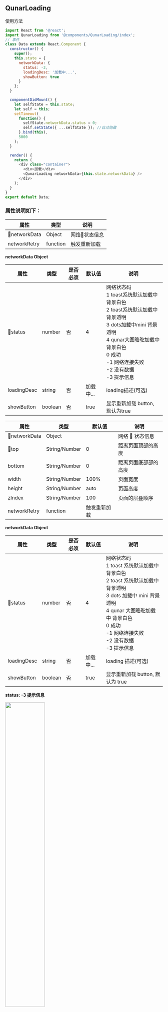 ## QunarLoading

使用方法

```javascript
import React from '@react';
import QunarLoading from '@components/QunarLoading/index';
// 事件
class Data extends React.Component {
  constructor() {
    super();
    this.state = {
      networkData: {
        status: -3,
        loadingDesc: '加载中...',
        showButton: true
      }
    };
  }

  componentDidMount() {
    let selfState = this.state;
    let self = this;
    setTimeout(
      function() {
        selfState.networkData.status = 0;
        self.setState({ ...selfState }); //自动隐藏
      }.bind(this),
      5000
    );
  }

  render() {
    return (
      <div class="container">
        <div>加载</div>
        <QunarLoading networkData={this.state.networkData} />
      </div>
    );
  }
}
export default Data;
```

### 属性说明如下：

| 属性     | 类型     | 说明                                             |
| -------- | -------- |  ------------------------------------------------ |
| networkData   | Object    |         网络状态信息                    |
| networkRetry  | function   | 触发重新加载                      |


**networkData Object**


| 属性     | 类型   | 是否必须 |默认值| 说明                                             |
| -------- | ------|-- |  -----|------------------------------------------- |
| status   | number    |      否| 4| 网络状态码      <br> 1 toast系统默认加载中 背景白色 <br>   2 toast系统默认加载中 背景透明 <br>   3 dots加载中mini 背景透明 <br>    4 qunar大图骆驼加载中 背景白色 <br>   0 成功 <br>  -1 网络连接失败 <br> -2 没有数据 <br> -3 提示信息   |
| loadingDesc  | string  |否 | 加载中...|loading描述(可选)                     |
| showButton  | boolean  |否 | true|显示重新加载 button, 默认为true                     |

| 属性         | 类型     | 默认值|说明           |
| ------------ | -------- | ---|----------- |
| networkData  | Object   | |网络  状态信息 |
| top  | String/Number   |0|距离页面顶部的高度 |
| bottom  | String/Number   |0|距离页面底部部的高度 |
| width  | String/Number   |100%|页面宽度 |
| height  | String/Number   |auto|页面高度 |
| zIndex  | String/Number   |100| 页面的层叠顺序|
| networkRetry | function | 触发重新加载   |

**networkData Object**

| 属性        | 类型    | 是否必须 | 默认值    | 说明                                                                                                                                                                                                                          |
| ----------- | ------- | -------- | --------- | ----------------------------------------------------------------------------------------------------------------------------------------------------------------------------------------------------------------------------- |
| status      | number  | 否       | 4         | 网络状态码 <br> 1 toast 系统默认加载中 背景白色 <br> 2 toast 系统默认加载中 背景透明 <br> 3 dots 加载中 mini 背景透明 <br> 4 qunar 大图骆驼加载中 背景白色 <br> 0 成功 <br> -1 网络连接失败 <br> -2 没有数据 <br> -3 提示信息 |
| loadingDesc | string  | 否       | 加载中... | loading 描述(可选)                                                                                                                                                                                                            |
| showButton  | boolean | 否       | true      | 显示重新加载 button, 默认为 true

**status: -3 提示信息**

<img src="../images/loading_3.png" width="50%"/>

**status: -2 没有数据 和 status: -1 网络连接失败**

<img src="../images/loading_3.png" width="50%"/>

**status: 1 加载中 toast 系统默认 背景白色**

<img src="../images/loading-1.png" width="50%"/>

**status: 2 加载中 toast 系统默认 背景透明**

<img src="../images/loading-2.png" width="50%"/>

**status: 3 加载中 dots 加载中 mini 背景透明**

<img src="../images/loading-3.png" width="50%"/>

**status: 4 加载中 qunar 大图骆驼 背景白色**

<img src="../images/loading-4.png" width="50%"/>

## CitySelect

使用方法

```javascript
// index.js
citySelect() {
    var params = {
      type: 3, // 0:机票 1:火车票 2:汽车票 3:酒店
      cityListService: HOTEL_API.HOTEL_LIST.HOTEL_INDEX_CITY,
      citySuggestService: HOTEL_API.HOTEL_LIST.HOTEL_INDEX_SUGGEST,
      eventType: HOTEL_EVENT_NAME.CITY_SELECT,
      placeholder: "请输入城市名称或首字母"
    };

    React.api.navigateTo({
      url: '/pages/citySelector/index?data='+ JSON.stringify(params)
    });
  }

  render() {
    return (
      <div>
        <div hover-class="navigator-hover">
          <button onTap={this.citySelect}>城市列表页</button>
        </div>
      </div>
    );
  }

  // citySelect/index.js
  render() {
    return (
      <div class="container">
        <CitySelector param={this.props.query.data} />
      </div>
    );
  }
```

| 属性     | 类型     | 说明                                             |
| -------- | -------- |  ------------------------------------------------ |
| param   | Object    |         不同业务线的数据信息                    |
| 属性  | 类型          | 说明                 |
| ----- | ------------- | -------------------- |
| param | Object/String | 不同业务线的数据信息 |

| 属性               | 类型   | 是否必须 | 默认值                 | 说明                                                        |
| ------------------ | ------ | -------- | ---------------------- | ----------------------------------------------------------- |
| type               | number | 是       | 4                      | 业务线信息 <br> 0:机票 <br>1:火车票 <br>2:汽车票 <br>3:酒店 |
| cityListService    | string | 是       |                        | 请求 city list 的接口地址                                   |
| citySuggestService | string | 是       |                        | 城市搜索 suggest 接口地址                                   |
| eventType          | string | 是       |                        | 城市  选择回调名                                            |
| placeholder        | string | 否       | 请输入城市名称或首字母 | 搜索框显示信息                                              |

以上参数和微信公共组件 citySelect 用法相同

| 属性     | 类型   | 是否必须 |默认值| 说明                                             |
| -------- | ------|-- |  -----|------------------------------------------- |
| type   | number    |      是| 4| 业务线信息 <br>     0:机票 <br>1:火车票 <br>2:汽车票 <br>3:酒店 |
| cityListService  | string  |是 ||请求 city list 的接口地址                  |
| citySuggestService  | string |是 | |城市搜索suggest 接口地址                    |
| eventType  | string  |是 | | 城市选择回调名                    |
| placeholder  |string  |否 |请输入城市名称或首字母 |搜索框显示信息                     |

以上参数和微信公共组件 citySelect 用法相同

## SideBar

```javascript
import React from '@react';
import SideBar from '@components/sideBar/index';

class Data extends React.Component {
  constructor() {
    super();
    this.state = {
      showSideBar: false, // 是否弹起
      data: {
        title: '标题', // sidebar title
        tips: '描述描述描述描述描述描述', // title下方的提示,可见线上填单页房间等选择
        curIndex: 1, // 当前选中index
        data: [
          {
            // 选项list数据
            key: 'test key 1',
            value: 'test value 1'
          }
        ]
      }
    };
  }

  componentDidMount() {}

  // 选择item回调
  selectItem(index, value) {
    console.log(index, value);
  }

  showProps() {
    this.setState({
      showSideBar: true
    });
  }

  // 蒙层点击回调
  commonSideBarHidden() {
    console.log('蒙层关闭');
  }

  render() {
    return (
      <div class="container">
        <div>
          <button onClick={this.showProps}>toggle 弹窗</button>
        </div>
        <SideBar
          data={this.state.data}
          // selectEvent={this.selectItem}  // 选择item回调
          layerEvent={this.commonSideBarHidden} // 蒙层事件
          showSideBar={this.state.showSideBar} // 弹窗状态
        />
      </div>
    );
  }
}
export default Data;
```
## Calendar

使用方法

```javascript
    var params = {
        date: '2019-01-01',   // 选中的日期
        eDate: '2019-01-11',  // 双选时的第二个日期
        eventType: CONSTANTS.HOTEL_EVENT_NAME.ARRIVA_DEPARTURE_DATE_SELECT, // 回调事件名字
        isDoubleSelect: true, // 是否双选
        calendarDays: 90,     // 日历显示的天数
        sText: '入住',         // 选中的文案
        eText: '离店',         // 双选时的第二个文案
        url: encodeURIComponent('/train/product/api/train/TrainCalendar'), // 请求日历数据的url，一定要encode
        reqData: {
            bizType: 0   请求url的数据
        },
        bizType: 'train',     // 业务线
        isMultiSelect: false  // 是否多选
        dates: ['2018-10-16'],  // 已经选择的备选日期s
        maxSelectDays: 6      // 最多备选多少个
    };
    React.api.navigateTo({
        url: "/pages/calendar/index?data=" + JSON.stringify(params)
    });
```

以上参数和微信公共组件 Calendar 用法相同
